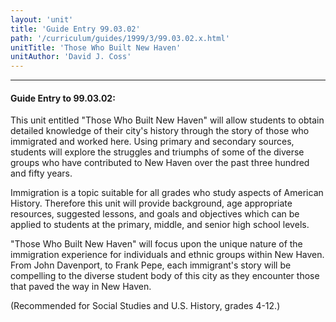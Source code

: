 ```yaml
---
layout: 'unit'
title: 'Guide Entry 99.03.02'
path: '/curriculum/guides/1999/3/99.03.02.x.html'
unitTitle: 'Those Who Built New Haven'
unitAuthor: 'David J. Coss'
---
```


<body>
<hr/>
 <h4>
  Guide Entry to 99.03.02:
 </h4>
 This unit entitled "Those Who Built New Haven" will allow students to obtain detailed knowledge of their city's history through the story of those who immigrated and worked here.  Using primary and secondary sources, students will explore the struggles and triumphs of some of the diverse groups who have contributed to New Haven over the past three hundred and fifty years.
 <p>
  Immigration is a topic suitable for all grades who study aspects of American History. Therefore this unit will provide background, age appropriate resources, suggested lessons, and goals and objectives which can be applied to students at the primary, middle, and senior high school levels.
 </p>
 <p>
  "Those Who Built New Haven" will focus upon the unique nature of the immigration experience for individuals and ethnic groups within New Haven.  From John Davenport, to Frank Pepe, each immigrant's story will be compelling to the diverse student body of this city as they encounter those that paved the way in New Haven.
 </p>
 <p>
  (Recommended for Social Studies and U.S. History, grades 4-12.)
 </p>

</body>
